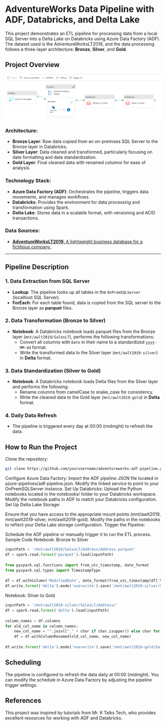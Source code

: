 # AdventureWorks Data Pipeline with ADF, Databricks, and Delta Lake

This project demonstrates an ETL pipeline for processing data from a local SQL Server into a Delta Lake on Databricks using Azure Data Factory (ADF). The dataset used is the AdventureWorksLT2019, and the data processing follows a three-layer architecture: **Bronze**, **Silver**, and **Gold**.

## Project Overview

![adf_screenshot](adf_screenshot.PNG)

### Architecture:
- **Bronze Layer**: Raw data copied from an on-premises SQL Server to the Bronze layer in Databricks.
- **Silver Layer**: Data cleaned and transformed, particularly focusing on date formatting and data standardization.
- **Gold Layer**: Final cleaned data with renamed columns for ease of analysis.

### Technology Stack:
- **Azure Data Factory (ADF)**: Orchestrates the pipeline, triggers data movements, and manages workflows.
- **Databricks**: Provides the environment for data processing and transformation using Spark.
- **Delta Lake**: Stores data in a scalable format, with versioning and ACID transactions.

### Data Sources:
- [**AdventureWorksLT2019**: A lightweight business database for a fictitious company.](https://learn.microsoft.com/en-us/sql/samples/adventureworks-install-configure?view=sql-server-ver16&tabs=ssms)

---

## Pipeline Description

### 1. Data Extraction from SQL Server
- **Lookup**: The pipeline looks up all tables in the `OnPremSQLServer` (localhost SQL Server).
- **ForEach**: For each table found, data is copied from the SQL server to the Bronze layer as **parquet** files.

### 2. Data Transformation (Bronze to Silver)
- **Notebook**: A Databricks notebook loads parquet files from the Bronze layer (`mnt/awlt2019/SalesLT`), performs the following transformations:
  - Convert all columns with `Date` in their name to a standardized `yyyy-MM-dd` format.
  - Write the transformed data to the Silver layer (`mnt/awlt2019-silver`) in **Delta** format.

### 3. Data Standardization (Silver to Gold)
- **Notebook**: A Databricks notebook loads Delta files from the Silver layer and performs the following:
  - Rename columns from camelCase to snake_case for consistency.
  - Write the cleaned data to the Gold layer (`mnt/awlt2019-gold`) in **Delta** format.

### 4. Daily Data Refresh
- The pipeline is triggered every day at 00:00 (midnight) to refresh the data.

## How to Run the Project
Clone the repository:

```bash
git clone https://github.com/yourusername/adventureworks-adf-pipeline.git
```
Configure Azure Data Factory:
Import the ADF pipeline JSON file located in azure-pipelines/adf-pipeline.json.
Modify the linked service to point to your OnPremSQLServer instance.
Set Up Databricks:
Upload the Python notebooks located in the notebooks/ folder to your Databricks workspace.
Modify the notebook paths in ADF to match your Databricks configuration.
Set Up Delta Lake Storage:

Ensure that you have access to the appropriate mount points (mnt/awlt2019, mnt/awlt2019-silver, mnt/awlt2019-gold).
Modify the paths in the notebooks to reflect your Delta Lake storage configuration.
Trigger the Pipeline:

Schedule the ADF pipeline or manually trigger it to run the ETL process.
Sample Code
Notebook: Bronze to Silver
```python
inputPath = '/mnt/awlt2019/SalesLT/Address/Address.parquet'
df = spark.read.format('parquet').load(inputPath)

from pyspark.sql.functions import from_utc_timestamp, date_format
from pyspark.sql.types import TimestampType

df = df.withColumn('ModifiedDate', date_format(from_utc_timestamp(df['ModifiedDate'].cast(TimestampType()), 'UTC'), 'yyyy-MM-dd'))
df.write.format('delta').mode('overwrite').save('/mnt/awlt2019-silver/SalesLT/Address/')
```
Notebook: Silver to Gold
```python
inputPath = '/mnt/awlt2019-silver/SalesLT/Address/'
df = spark.read.format('delta').load(inputPath)

column_names = df.columns
for old_col_name in column_names:
    new_col_name = "".join(["_" + char if char.isupper() else char for char in old_col_name]).lstrip("_")
    df = df.withColumnRenamed(old_col_name, new_col_name)

df.write.format('delta').mode('overwrite').save('/mnt/awlt2019-gold/SalesLT/Address/')
```
## Scheduling
The pipeline is configured to refresh the data daily at 00:00 (midnight). You can modify the schedule in Azure Data Factory by adjusting the pipeline trigger settings.

## References
This project was inspired by tutorials from Mr. K Talks Tech, who provides excellent resources for working with ADF and Databricks.
